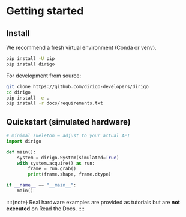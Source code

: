 # Getting started

## Install

We recommend a fresh virtual environment (Conda or venv).

```bash
pip install -U pip
pip install dirigo
```

For development from source:

```bash
git clone https://github.com/dirigo-developers/dirigo
cd dirigo
pip install -e .
pip install -r docs/requirements.txt
```

## Quickstart (simulated hardware)

```python
# minimal skeleton — adjust to your actual API
import dirigo

def main():
    system = dirigo.System(simulated=True)
    with system.acquire() as run:
        frame = run.grab()
        print(frame.shape, frame.dtype)

if __name__ == "__main__":
    main()
```

::::{note}
Real hardware examples are provided as tutorials but are **not executed** on Read the Docs.
::::
